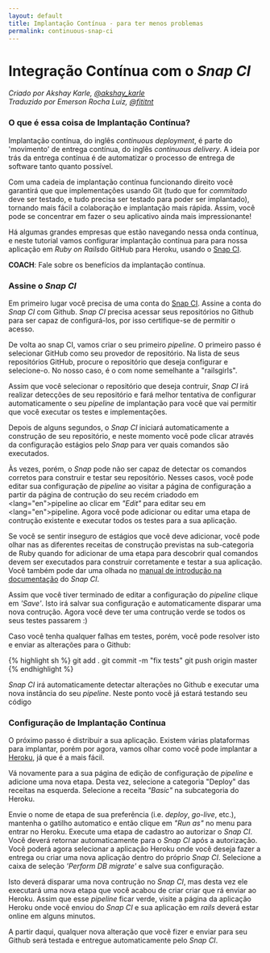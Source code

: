```yaml
---
layout: default
title: Implantação Contínua - para ter menos problemas
permalink: continuous-snap-ci
---
```


# Integração Contínua com o <em lang="en">Snap CI</em>

*Criado por Akshay Karle, [@akshay_karle](https://twitter.com/akshay_karle)*  
*Traduzido por Emerson Rocha Luiz, [@fititnt](https://github.com/fititnt)*

<!--
  N.T.: Existe diferença entre, conforme "Continuous Integration",
        "Continuous Delivery" e "Continuous Deployment" http://stackoverflow.com/questions/28608015/continuous-integration-vs-continuous-delivery-vs-continuous-deployment
        Creio que tende a ser interessante essa tradução ser revisada
        por pessoa que trabalhe focada na área, para ter certeza de que
        é tecnicamente precisa. (@fititnt, 2016-10-08 23:01)
  N.T.: Vou assumir, com ajuda da tradução da documentação oficial da AWS
        de https://aws.amazon.com/devops/continuous-delivery/?nc1=h_ls e
        https://aws.amazon.com/pt/devops/continuous-delivery/ que:
            Continuous Integration = Integração Contínua
            Continuous Delivery = Entrega Contínua
            Continuous Deployment = Implantação Contínua
        Se estas afirmações estiverem erradas, o texto deverá ser revisto
        (@fititnt, 2016-10-08 23:13)
  N.T.: Vou usar o neologismo "commitado" por "committed", tal qual usaria
        "commit" em inglês" (@fititnt, 2016-10-08 23:23)
  N.T.: Todos os termos que deveriam ser lidos em inglês, recomendo adição
        do atributo lang="en", conforme especificação de como lidar com
        internacionalização de documentos HTML. Recomendo a leitura em
        http://i18n-html-tech-lang.pt.webiwg.org/ (@fititnt, 2016-10-08 23:36)
-->

### O que é essa coisa de Implantação Contínua?

Implantação contínua, do inglês <em lang="en">continuous deployment</em>, é parte do 'movimento' de entrega contínua, do inglês <em lang="en">continuous delivery</em>. A ideia por trás da entrega contínua é de automatizar o processo de entrega de software tanto quanto possível.

Com uma cadeia de implantação contínua funcionando direito você garantirá que que implementações usando Git (tudo que for <em>commitado</em> deve ser testado, e tudo precisa ser testado para poder ser implantado), tornando mais fácil a colaboração e implantação mais rápida. Assim, você pode se concentrar em fazer o seu aplicativo ainda mais impressionante!

Há algumas grandes empresas que estão navegando nessa onda contínua, e neste tutorial vamos configurar implantação contínua para para nossa aplicação em <em lang="en">Ruby on Rails</em>do GitHub para Heroku, usando o <a href="https://snap-ci.com" lang="en">Snap CI</a>.

__COACH__: Fale sobre os benefícios da implantação contínua.

### Assine o <em land="en">Snap CI</em>

Em primeiro lugar você precisa de uma conta do <a href="https://snap-ci.com" lang="en">Snap CI</a>. Assine a conta do <em land="en">Snap CI</em> com Github. <em land="en">Snap CI</em> precisa acessar seus repositórios no Github para ser capaz de configurá-los, por isso certifique-se de permitir o acesso.

De volta ao snap CI, vamos criar o seu primeiro <em lang="en">pipeline</em>. O primeiro passo é selecionar GitHub como seu provedor de repositório. Na lista de seus repositórios GitHub, procure o repositório que deseja configurar e selecione-o. No nosso caso, é o com nome semelhante a "railsgirls".

Assim que você selecionar o repositório que deseja contruir, <em land="en">Snap CI</em> irá realizar detecções de seu repositório e fará melhor tentativa de configurar automaticamente o seu <em lang="en">pipeline</em> de implantação para você que vai permitir que você executar os testes e implementações.

Depois de alguns segundos, o <em land="en">Snap CI</em> iniciará automaticamente a construção de seu repositório, e neste momento você pode clicar através da configuração estágios pelo <em land="en">Snap</em> para ver quais comandos são executados.

Às vezes, porém, o <em land="en">Snap</em> pode não ser capaz de detectar os comandos corretos para construir e testar seu repositório. Nesses casos, você pode editar sua configuração de <em lang="en">pipeline</em> ao visitar a página de configuração a partir da página de contrução do seu recém criadodo em <lang="en">pipeline</em> ao clicar em <em lang="en">"Edit"</em> para editar seu em <lang="en">pipeline</em>. Agora você pode adicionar ou editar uma etapa de contrução existente e executar todos os testes para a sua aplicação.


Se você se sentir inseguro de estágios que você deve adicionar, você pode olhar nas as diferentes receitas de construção previstas na sub-categoria de Ruby quando for adicionar de uma etapa para descobrir qual comandos devem ser executados para construir corretamente e testar a sua aplicação. Você também pode dar uma olhada no [manual de introdução na documentação](https://docs.snap-ci.com/getting-started/) do <em land="en">Snap CI</em>.

Assim que você tiver terminado de editar a configuração do <em lang="en">pipeline</em> clique em <em lang="en">'Save'</em>. Isto irá salvar sua configuração e automaticamente disparar uma nova contrução. Agora você deve ter uma contrução verde se todos os seus testes passarem :)

Caso você tenha qualquer falhas em testes, porém, você pode resolver isto e enviar as alterações para o Github:

{% highlight sh %}
git add .
git commit -m "fix tests"
git push origin master
{% endhighlight %}

<em land="en">Snap CI</em> irá automaticamente detectar alterações no Github e executar uma nova instância do seu <em lang="en">pipeline</em>. Neste ponto você já estará testando seu código

### Configuração de Implantação Contínua

O próximo passo é distribuir a sua aplicação. Existem várias plataformas para implantar, porém por agora, vamos olhar como você pode implantar a [Heroku](https://www.heroku.com/), já que é a mais fácil.

Vá novamente para a sua página de edição de configuração de <em lang="en">pipeline</em> e adicione uma nova etapa. Desta vez, selecione a categoria "Deploy" das receitas na esquerda. Selecione a receita <em lang="en">"Basic"</em> na subcategoria do Heroku.

Envie o nome de etapa de sua preferência (i.e. <em lang="en">deploy</em>, <em lang="en">go-live</em>, etc.), mantenha o gatilho automatico e então clique em <em lang="en">"Run as"</em> no menu para entrar no Heroku. Execute uma etapa de cadastro ao autorizar o <em land="en">Snap CI</em>. Você deverá retornar automaticamente para o <em land="en">Snap CI</em> após a autorização. Você poderá agora selecionar a aplicação Heroku onde você deseja fazer a entrega ou criar uma nova aplicação dentro do próprio <em land="en">Snap CI</em>. Selecione a caixa de seleção <em land="en">'Perform DB migrate'</em> e salve sua configuração.

Isto deverá disparar uma nova contrução no <em land="en">Snap CI</em>, mas desta vez ele executará uma nova etapa que você acabou de criar criar que rá enviar ao Heroku. Assim que esse <em land="en">pipeline</em> ficar verde, visite a página da aplicação Heroku onde você enviou do <em land="en">Snap CI</em> e sua aplicação em <em land="en">rails</em> deverá estar online em alguns minutos.

A partir daqui, qualquer nova alteração que você fizer e enviar para seu Github será testada e entregue automaticamente pelo <em land="en">Snap CI</em>.
